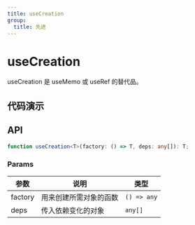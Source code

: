 ```yaml
---
title: useCreation
group:
  title: 先进
---
```


# useCreation

useCreation 是 useMemo 或 useRef 的替代品。

## 代码演示

<code src="./demo/demo01.tsx"></code>

## API

```ts
function useCreation<T>(factory: () => T, deps: any[]): T;
```

### Params

|参数|说明|类型|
|---|---|---|
|factory|用来创建所需对象的函数|`() => any`|
|deps|传入依赖变化的对象|`any[]`|
